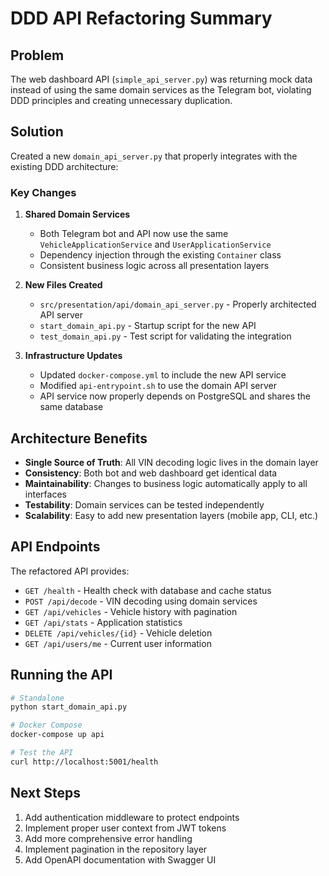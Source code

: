 # DDD API Refactoring Summary

## Problem
The web dashboard API (`simple_api_server.py`) was returning mock data instead of using the same domain services as the Telegram bot, violating DDD principles and creating unnecessary duplication.

## Solution
Created a new `domain_api_server.py` that properly integrates with the existing DDD architecture:

### Key Changes

1. **Shared Domain Services**
   - Both Telegram bot and API now use the same `VehicleApplicationService` and `UserApplicationService`
   - Dependency injection through the existing `Container` class
   - Consistent business logic across all presentation layers

2. **New Files Created**
   - `src/presentation/api/domain_api_server.py` - Properly architected API server
   - `start_domain_api.py` - Startup script for the new API
   - `test_domain_api.py` - Test script for validating the integration

3. **Infrastructure Updates**
   - Updated `docker-compose.yml` to include the new API service
   - Modified `api-entrypoint.sh` to use the domain API server
   - API service now properly depends on PostgreSQL and shares the same database

## Architecture Benefits

- **Single Source of Truth**: All VIN decoding logic lives in the domain layer
- **Consistency**: Both bot and web dashboard get identical data
- **Maintainability**: Changes to business logic automatically apply to all interfaces
- **Testability**: Domain services can be tested independently
- **Scalability**: Easy to add new presentation layers (mobile app, CLI, etc.)

## API Endpoints

The refactored API provides:
- `GET /health` - Health check with database and cache status
- `POST /api/decode` - VIN decoding using domain services
- `GET /api/vehicles` - Vehicle history with pagination
- `GET /api/stats` - Application statistics
- `DELETE /api/vehicles/{id}` - Vehicle deletion
- `GET /api/users/me` - Current user information

## Running the API

```bash
# Standalone
python start_domain_api.py

# Docker Compose
docker-compose up api

# Test the API
curl http://localhost:5001/health
```

## Next Steps

1. Add authentication middleware to protect endpoints
2. Implement proper user context from JWT tokens
3. Add more comprehensive error handling
4. Implement pagination in the repository layer
5. Add OpenAPI documentation with Swagger UI
